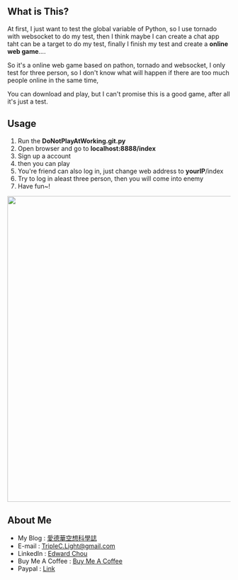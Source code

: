 ## What is This?
At first, I just want to test the global variable of Python, 
so I use tornado with websocket to do my test,
then I think maybe I can create a chat app taht can be a target to do my test,
finally I finish my test and create a **online web game**....

So it's a online web game based on pathon, tornado and websocket,
I only test for three person, so I don't know what will happen if there are too much people online in the same time,

You can download and play, but I can't promise this is a good game, after all it's just a test.

## Usage
1. Run the **DoNotPlayAtWorking.git.py**
2. Open browser and go to **localhost:8888/index**
3. Sign up a account
4. then you can play
5. You're friend can also log in, just change web address to  **yourIP**/index
6. Try to log in aleast three person, then you will come into enemy
7. Have fun~!

<center><img src="https://github.com/TripleC-Light/WebGameTest/blob/master/static/GamePic.png?raw=true" width=690></center>

## About Me
 - My Blog : [愛德華空想科學誌](https://triplec-light.000webhostapp.com)
 - E-mail : TripleC.Light@gmail.com
 - LinkedIn : [Edward Chou](https://www.linkedin.com/in/edward-chou-42058912a)
 - Buy Me A Coffee : [Buy Me A Coffee](https://www.buymeacoffee.com/YrFKPo2)
 - Paypal : [Link](https://www.paypal.me/TripleCLight?locale.x=zh_TW)
 